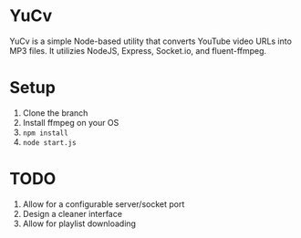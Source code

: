 # YuCv
YuCv is a simple Node-based utility that converts YouTube video URLs into MP3 files.  It utilizies NodeJS, Express, Socket.io, and fluent-ffmpeg.

# Setup
1.  Clone the branch
2.  Install ffmpeg on your OS
3.  `npm install`
4.  `node start.js`

# TODO
1.  Allow for a configurable server/socket port
2.  Design a cleaner interface
3.  Allow for playlist downloading
